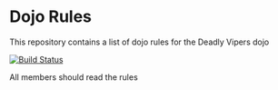 Dojo Rules
==========

This repository contains a list of dojo rules for the Deadly Vipers dojo

[![Build Status](https://secure.travis-ci.org/rails/arel.svg?branch=master)](http://travis-ci.org/rails/arel)

All members should read the rules
